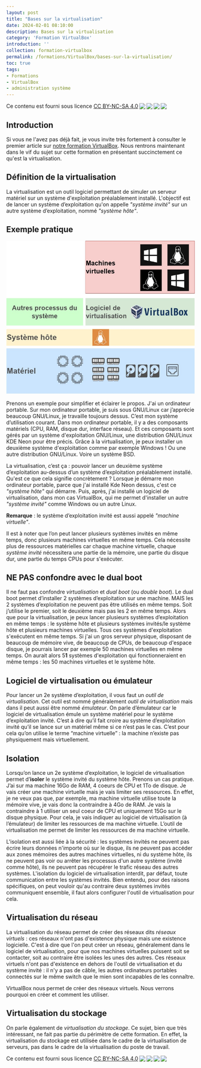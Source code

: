```yaml
---
layout: post
title: "Bases sur la virtualisation"
date: 2024-02-01 08:10:00
description: Bases sur la virtualisation
category: 'Formation VirtualBox'
introduction: ''
collection: formation-virtualbox
permalink: /formations/VirtualBox/bases-sur-la-virtualisation/
toc: true
tags:
- Formations
- VirtualBox
- administration système
---
```


Ce contenu est fourni sous licence [CC BY-NC-SA 4.0](https://creativecommons.org/licenses/by-nc-sa/4.0/deed.fr)<img style="height:22px!important;margin-left:3px;vertical-align:text-bottom;" src="https://mirrors.creativecommons.org/presskit/icons/cc.svg?ref=chooser-v1"><img style="height:22px!important;margin-left:3px;vertical-align:text-bottom;" src="https://mirrors.creativecommons.org/presskit/icons/by.svg?ref=chooser-v1"><img style="height:22px!important;margin-left:3px;vertical-align:text-bottom;" src="https://mirrors.creativecommons.org/presskit/icons/nc.svg?ref=chooser-v1"><img style="height:22px!important;margin-left:3px;vertical-align:text-bottom;" src="https://mirrors.creativecommons.org/presskit/icons/sa.svg?ref=chooser-v1">

## Introduction
Si vous ne l'avez pas déjà fait, je vous invite très fortement à consulter le premier article sur [notre formation VirtualBox](/formations/VirtualBox/introduction-a-son-utilisation-pour-un-etudiant-ou-un-professionnel-de-linformatique/). Nous rentrons maintenant dans le vif du sujet sur cette formation en présentant succinctement ce qu'est la virtualisation.

## Définition de la virtualisation
La virtualisation est un outil logiciel permettant de simuler un serveur matériel sur un système d'exploitation préalablement installé. L'objectif est de lancer un système d’exploitation qu'on appelle _"système invité"_ sur un autre système d’exploitation, nommé _"système hôte"_.

## Exemple pratique

![Schéma sur la virtualisation représentant les différentes couches techniques (matériel, système d'exploitation/système hôte, logiciel de virtualisation, machines virtuelles](/static/img/base-virtualisation.jpg "Schéma sur la virtualisation")

Prenons un exemple pour simplifier et éclairer le propos. J'ai un ordinateur portable. Sur mon ordinateur portable, je suis sous GNU/Linux car j’apprécie beaucoup GNU/Linux, je travaille toujours dessus. C’est mon système d’utilisation courant. Dans mon ordinateur portable, il y a des composants matériels (CPU, RAM, disque dur, interface réseau). Et ces composants sont gérés par un système d'exploitation GNU/Linux, une distribution GNU/Linux KDE Neon pour être précis. Grâce à la virtualisation, je peux installer un deuxième système d'exploitation comme par exemple Windows ! Ou une autre distribution GNU/Linux. Voire un système BSD.

La virtualisation, c’est ça : pouvoir lancer un deuxième système d’exploitation au-dessus d’un système d’exploitation préalablement installé. Qu'est ce que cela signifie concrètement ? Lorsque je démarre mon ordinateur portable, parce que j'ai installé Kde Neon dessus, c'est ce _"système hôte"_ qui démarre. Puis, après, j'ai installé un logiciel de virtualisation, dans mon cas VirtualBox, qui me permet d'installer un autre _"système invité"_ comme Windows ou un autre Linux.

**Remarque** : le système d’exploitation invité est aussi appelé _"machine virtuelle"_.

Il est à noter que l’on peut lancer plusieurs systèmes invités en même temps, donc plusieurs machines virtuelles en même temps. Cela nécessite plus de ressources matérielles car chaque machine virtuelle, chaque _système invité_ nécessitera une partie de la mémoire, une partie du disque dur, une partie du temps CPUs pour s'exécuter.

## NE PAS confondre avec le dual boot
Il ne faut pas confondre _virtualisation_ et _dual boot_ (ou _double boot_). Le dual boot permet d’installer 2 systèmes d’exploitation sur une machine. MAIS les 2 systèmes d’exploitation ne peuvent pas être utilisés en même temps. Soit j’utilise le premier, soit le deuxième mais pas les 2 en même temps. Alors que pour la virtualisation, je peux lancer plusieurs systèmes d’exploitation en même temps : le système hôte et plusieurs systèmes invités/le système hôte et plusieurs machines virtuelles. Tous ces systèmes d'exploitation s'exécutent en même temps. Si j'ai un gros serveur physique, disposant de beaucoup de mémoire vive, de beaucoup de CPUs, de beaucoup d'espace disque, je pourrais lancer par exemple 50 machines virtuelles en même temps. On aurait alors 5**1** systèmes d'exploitation qui fonctionneraient en même temps : les 50 machines virtuelles et le système hôte.

## Logiciel de virtualisation ou émulateur
Pour lancer un 2e système d’exploitation, il vous faut un _outil de virtualisation_. Cet outil est nommé généralement _outil de virtualisation_ mais dans il peut aussi être nommé _émulateur_. On parle d’émulateur car le logiciel de virtualisation émule un système matériel pour le système d’exploitation invité. C’est à dire qu’il fait croire au système d’exploitation invité qu’il se lance sur un matériel même si ce n’est pas le cas.
C’est pour cela qu’on utilise le terme “machine virtuelle” : la machine n’existe pas physiquement mais virtuellement.

## Isolation
Lorsqu’on lance un 2e système d’exploitation, le logiciel de virtualisation permet d’**isoler** le système invité du système hôte. Prenons un cas pratique. J’ai sur ma machine 16Go de RAM, 4 coeurs de CPU et 1To de disque. Je vais créer une machine virtuelle mais je vais limiter ses ressources. En effet, je ne veux pas que, par exemple, ma machine virtuelle utilise toute la mémoire vive, je vais donc la contraindre à 4Go de RAM. Je vais la contraindre à 1 utiliser un seul coeur de CPU et uniquement 15Go sur le disque physique. Pour cela, je vais indiquer au logiciel de virtualisation (à l’émulateur) de limiter les ressources de ma machine virtuelle. L’outil de virtualisation me permet de limiter les ressources de ma machine virtuelle.

L'isolation est aussi liée à la sécurité : les systèmes invités ne peuvent pas écrire leurs données n'importe où sur le disque, ils ne peuvent pas accéder aux zones mémoires des autres machines virtuelles, ni du système hôte, ils ne peuvent pas voir ou arrêter les processus d'un autre système (invité comme hôte), ils ne peuvent pas récupérer le trafic réseau des autres systèmes. L'isolation du logiciel de virtualisation interdit, par défaut, toute communication entre les systèmes invités. Bien entendu, pour des raisons spécifiques, on peut vouloir qu'au contraire deux systèmes invités communiquent ensemble, il faut alors configurer l'outil de virtualisation pour cela.

## Virtualisation du réseau
La virtualisation du réseau permet de créer des réseaux dits _réseaux virtuels_ : ces réseaux n'ont pas d'existence physique mais une existence logicielle. C'est à dire que l'on peut créer un réseau, généralement dans le logiciel de virtualisation, pour que nos machines virtuelles puissent soit se contacter, soit au contraire être isolées les unes des autres. Ces réseaux virtuels n'ont pas d'existence en dehors de l'outil de virtualisation et du système invité : il n'y a pas de câble, les autres ordinateurs portables connectés sur le même switch que le mien sont incapables de les connaître.

VirtualBox nous permet de créer des réseaux virtuels. Nous verrons pourquoi en créer et comment les utiliser.

## Virtualisation du stockage
On parle également de _virtualisation du stockage_. Ce sujet, bien que très intéressant, ne fait pas partie du périmètre de cette formation. En effet, la virtualisation du stockage est utilisée dans le cadre de la virtualisation de serveurs, pas dans le cadre de la virtualisation du poste de travail.





Ce contenu est fourni sous licence [CC BY-NC-SA 4.0](https://creativecommons.org/licenses/by-nc-sa/4.0/deed.fr)<img style="height:22px!important;margin-left:3px;vertical-align:text-bottom;" src="https://mirrors.creativecommons.org/presskit/icons/cc.svg?ref=chooser-v1"><img style="height:22px!important;margin-left:3px;vertical-align:text-bottom;" src="https://mirrors.creativecommons.org/presskit/icons/by.svg?ref=chooser-v1"><img style="height:22px!important;margin-left:3px;vertical-align:text-bottom;" src="https://mirrors.creativecommons.org/presskit/icons/nc.svg?ref=chooser-v1"><img style="height:22px!important;margin-left:3px;vertical-align:text-bottom;" src="https://mirrors.creativecommons.org/presskit/icons/sa.svg?ref=chooser-v1">
